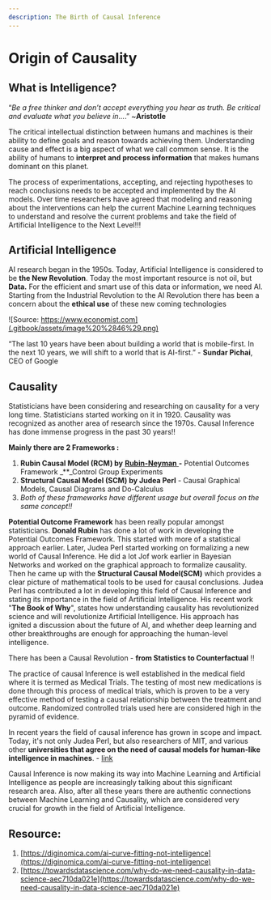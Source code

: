 ```yaml
---
description: The Birth of Causal Inference
---
```


# Origin of Causality

## What is Intelligence?

“_Be a free thinker and don’t accept everything you hear as truth. Be critical and evaluate what you believe in..._.” ~**Aristotle**

The critical intellectual distinction between humans and machines is their ability to define goals and reason towards achieving them. Understanding cause and effect is a big aspect of what we call common sense. It is the ability of humans to **interpret and process information** that makes humans dominant on this planet.

The process of experimentations, accepting, and rejecting hypotheses to reach conclusions needs to be accepted and implemented by the AI models. Over time researchers have agreed that modeling and reasoning about the interventions can help the current Machine Learning techniques to understand and resolve the current problems and take the field of Artificial Intelligence to the Next Level!!!

## Artificial Intelligence

AI research began in the 1950s. Today, Artificial Intelligence is considered to be **the New Revolution**. Today the most important resource is not oil, but **Data.** For the efficient and smart use of this data or information, we need AI. Starting from the Industrial Revolution to the AI Revolution there has been a concern about the **ethical use** of these new coming technologies

![Source: https://www.economist.com](.gitbook/assets/image%20%2846%29.png)

“The last 10 years have been about building a world that is mobile-first. In the next 10 years, we will shift to a world that is AI-first.” - **Sundar Pichai**, CEO of Google

## Causality

Statisticians have been considering and researching on causality for a very long time. Statisticians started working on it in 1920. Causality was recognized as another area of research since the 1970s. Causal Inference has done immense progress in the past 30 years!!

**Mainly there are 2 Frameworks :**

1. **Rubin Causal Model \(RCM\) by** [**Rubin-Neyman** ](https://en.wikipedia.org/wiki/Rubin_causal_model)**-** Potential Outcomes Framework \_\*\*\_Control Group Experiments
2. **Structural Causal Model \(SCM\) by Judea Perl** - Causal Graphical Models, Causal Diagrams and Do-Calculus
3. _Both of these frameworks have different usage but overall focus on the same concept!!_

**Potential Outcome Framework** has been really popular amongst statisticians. **Donald Rubin** has done a lot of work in developing the Potential Outcomes Framework. This started with more of a statistical approach earlier. Later, Judea Perl started working on formalizing a new world of Causal Inference. He did a lot Jof work earlier in Bayesian Networks and worked on the graphical approach to formalize causality. Then he came up with the **Structural Causal Model\(SCM\)** which provides a clear picture of mathematical tools to be used for causal conclusions. Judea Perl has contributed a lot in developing this field of Causal Inference and stating its importance in the field of Artificial Intelligence. His recent work "**The Book of Why**", states how understanding causality has revolutionized science and will revolutionize Artificial Intelligence. His approach has ignited a discussion about the future of AI, and whether deep learning and other breakthroughs are enough for approaching the human-level intelligence.

There has been a Causal Revolution - **from Statistics to Counterfactual** !!

The practice of causal Inference is well established in the medical field where it is termed as Medical Trials. The testing of most new medications is done through this process of medical trials, which is proven to be a very effective method of testing a causal relationship between the treatment and outcome. Randomized controlled trials used here are considered high in the pyramid of evidence.

In recent years the field of causal inference has grown in scope and impact. Today, it's not only Judea Perl, but also researchers of MIT, and various other **universities that agree on the need of causal models for human-like intelligence in machines**. - [link](http://www.mit.edu/~tomeru/papers/machines_that_think.pdf)

Causal Inference is now making its way into Machine Learning and Artificial Intelligence as people are increasingly talking about this significant research area. Also, after all these years there are authentic connections between Machine Learning and Causality, which are considered very crucial for growth in the field of Artificial Intelligence.

## **Resource**:

1. [https://diginomica.com/ai-curve-fitting-not-intelligence](https://diginomica.com/ai-curve-fitting-not-intelligence)
2. [https://towardsdatascience.com/why-do-we-need-causality-in-data-science-aec710da021e](https://towardsdatascience.com/why-do-we-need-causality-in-data-science-aec710da021e)

